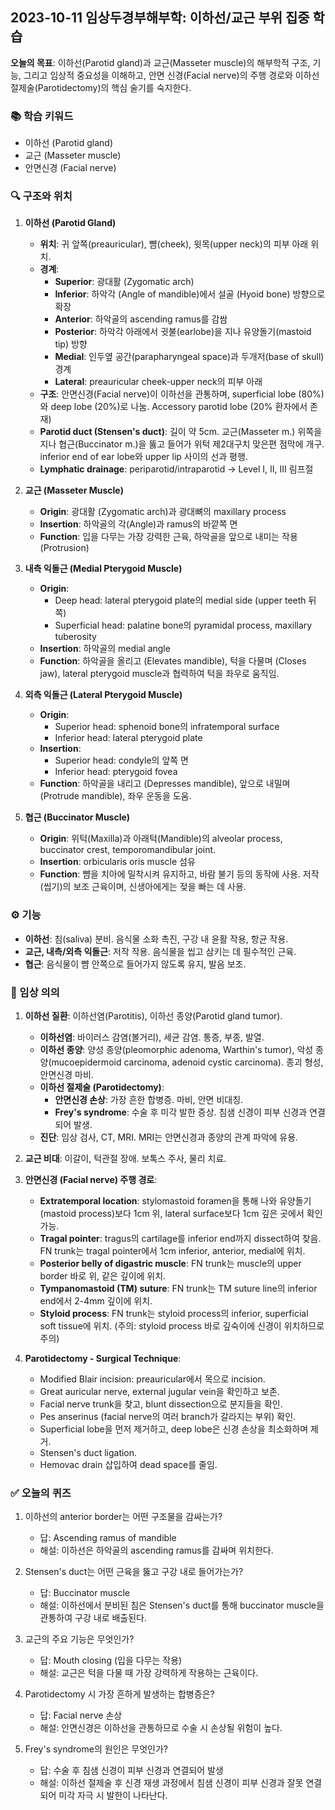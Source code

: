 ## 2023-10-11 임상두경부해부학: 이하선/교근 부위 집중 학습

**오늘의 목표**: 이하선(Parotid gland)과 교근(Masseter muscle)의 해부학적 구조, 기능, 그리고 임상적 중요성을 이해하고, 안면 신경(Facial nerve)의 주행 경로와 이하선 절제술(Parotidectomy)의 핵심 술기를 숙지한다.

### 📚 학습 키워드
*   이하선 (Parotid gland)
*   교근 (Masseter muscle)
*   안면신경 (Facial nerve)

### 🔍 구조와 위치

1.  **이하선 (Parotid Gland)**
    *   **위치**: 귀 앞쪽(preauricular), 뺨(cheek), 윗목(upper neck)의 피부 아래 위치.
    *   **경계**:
        *   **Superior**: 광대활 (Zygomatic arch)
        *   **Inferior**: 하악각 (Angle of mandible)에서 설골 (Hyoid bone) 방향으로 확장
        *   **Anterior**: 하악골의 ascending ramus를 감쌈
        *   **Posterior**: 하악각 아래에서 귓불(earlobe)을 지나 유양돌기(mastoid tip) 방향
        *   **Medial**: 인두옆 공간(parapharyngeal space)과 두개저(base of skull) 경계
        *   **Lateral**: preauricular cheek-upper neck의 피부 아래
    *   **구조**: 안면신경(Facial nerve)이 이하선을 관통하며, superficial lobe (80%) 와 deep lobe (20%)로 나눔. Accessory parotid lobe (20% 환자에서 존재)
    *   **Parotid duct (Stensen's duct)**: 길이 약 5cm. 교근(Masseter m.) 위쪽을 지나 협근(Buccinator m.)을 뚫고 들어가 위턱 제2대구치 맞은편 점막에 개구. inferior end of ear lobe와 upper lip 사이의 선과 평행.
    *   **Lymphatic drainage**: periparotid/intraparotid -> Level I, II, III 림프절

2.  **교근 (Masseter Muscle)**
    *   **Origin**: 광대활 (Zygomatic arch)과 광대뼈의 maxillary process
    *   **Insertion**: 하악골의 각(Angle)과 ramus의 바깥쪽 면
    *   **Function**: 입을 다무는 가장 강력한 근육, 하악골을 앞으로 내미는 작용 (Protrusion)

3.  **내측 익돌근 (Medial Pterygoid Muscle)**
    *   **Origin**:
        *   Deep head: lateral pterygoid plate의 medial side (upper teeth 뒤쪽)
        *   Superficial head: palatine bone의 pyramidal process, maxillary tuberosity
    *   **Insertion**: 하악골의 medial angle
    *   **Function**: 하악골을 올리고 (Elevates mandible), 턱을 다물며 (Closes jaw), lateral pterygoid muscle과 협력하여 턱을 좌우로 움직임.

4.  **외측 익돌근 (Lateral Pterygoid Muscle)**
    *   **Origin**:
        *   Superior head: sphenoid bone의 infratemporal surface
        *   Inferior head: lateral pterygoid plate
    *   **Insertion**:
        *   Superior head: condyle의 앞쪽 면
        *   Inferior head: pterygoid fovea
    *   **Function**: 하악골을 내리고 (Depresses mandible), 앞으로 내밀며 (Protrude mandible), 좌우 운동을 도움.

5.  **협근 (Buccinator Muscle)**
    *   **Origin**: 위턱(Maxilla)과 아래턱(Mandible)의 alveolar process, buccinator crest, temporomandibular joint.
    *   **Insertion**: orbicularis oris muscle 섬유
    *   **Function**: 뺨을 치아에 밀착시켜 유지하고, 바람 불기 등의 동작에 사용. 저작(씹기)의 보조 근육이며, 신생아에게는 젖을 빠는 데 사용.

### ⚙️ 기능

*   **이하선**: 침(saliva) 분비. 음식물 소화 촉진, 구강 내 윤활 작용, 항균 작용.
*   **교근, 내측/외측 익돌근**: 저작 작용. 음식물을 씹고 삼키는 데 필수적인 근육.
*   **협근**: 음식물이 뺨 안쪽으로 들어가지 않도록 유지, 발음 보조.

### 🏥 임상 의의

1.  **이하선 질환**: 이하선염(Parotitis), 이하선 종양(Parotid gland tumor).
    *   **이하선염**: 바이러스 감염(볼거리), 세균 감염. 통증, 부종, 발열.
    *   **이하선 종양**: 양성 종양(pleomorphic adenoma, Warthin's tumor), 악성 종양(mucoepidermoid carcinoma, adenoid cystic carcinoma). 종괴 형성, 안면신경 마비.
    *   **이하선 절제술 (Parotidectomy)**:
        *   **안면신경 손상**: 가장 흔한 합병증. 마비, 안면 비대칭.
        *   **Frey's syndrome**: 수술 후 미각 발한 증상. 침샘 신경이 피부 신경과 연결되어 발생.
    *   **진단**: 임상 검사, CT, MRI. MRI는 안면신경과 종양의 관계 파악에 유용.

2.  **교근 비대**: 이갈이, 턱관절 장애. 보톡스 주사, 물리 치료.

3.  **안면신경 (Facial nerve) 주행 경로**:
    *   **Extratemporal location**: stylomastoid foramen을 통해 나와 유양돌기(mastoid process)보다 1cm 위, lateral surface보다 1cm 깊은 곳에서 확인 가능.
    *   **Tragal pointer**: tragus의 cartilage를 inferior end까지 dissect하여 찾음. FN trunk는 tragal pointer에서 1cm inferior, anterior, medial에 위치.
    *   **Posterior belly of digastric muscle**: FN trunk는 muscle의 upper border 바로 위, 같은 깊이에 위치.
    *   **Tympanomastoid (TM) suture**: FN trunk는 TM suture line의 inferior end에서 2-4mm 깊이에 위치.
    *   **Styloid process**: FN trunk는 styloid process의 inferior, superficial soft tissue에 위치. (주의: styloid process 바로 깊숙이에 신경이 위치하므로 주의)

4.  **Parotidectomy - Surgical Technique**:
    *   Modified Blair incision: preauricular에서 목으로 incision.
    *   Great auricular nerve, external jugular vein을 확인하고 보존.
    *   Facial nerve trunk을 찾고, blunt dissection으로 분지들을 확인.
    *   Pes anserinus (facial nerve의 여러 branch가 갈라지는 부위) 확인.
    *   Superficial lobe을 먼저 제거하고, deep lobe은 신경 손상을 최소화하며 제거.
    *   Stensen's duct ligation.
    *   Hemovac drain 삽입하여 dead space를 줄임.

### ✅ 오늘의 퀴즈

1.  이하선의 anterior border는 어떤 구조물을 감싸는가?
    *   답: Ascending ramus of mandible
    *   해설: 이하선은 하악골의 ascending ramus를 감싸며 위치한다.

2.  Stensen's duct는 어떤 근육을 뚫고 구강 내로 들어가는가?
    *   답: Buccinator muscle
    *   해설: 이하선에서 분비된 침은 Stensen's duct를 통해 buccinator muscle을 관통하여 구강 내로 배출된다.

3.  교근의 주요 기능은 무엇인가?
    *   답: Mouth closing (입을 다무는 작용)
    *   해설: 교근은 턱을 다물 때 가장 강력하게 작용하는 근육이다.

4.  Parotidectomy 시 가장 흔하게 발생하는 합병증은?
    *   답: Facial nerve 손상
    *   해설: 안면신경은 이하선을 관통하므로 수술 시 손상될 위험이 높다.

5.  Frey's syndrome의 원인은 무엇인가?
    *   답: 수술 후 침샘 신경이 피부 신경과 연결되어 발생
    *   해설: 이하선 절제술 후 신경 재생 과정에서 침샘 신경이 피부 신경과 잘못 연결되어 미각 자극 시 발한이 나타난다.